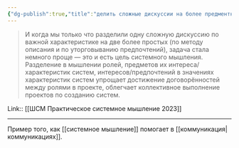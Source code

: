 ```yaml
---
{"dg-publish":true,"title":"делить сложные дискуссии на более предментные","tags":["quotes"],"date":"2023-03-07T10:11:51+04:00","modified_at":"2023-05-02T09:33:44+04:00","alias":"делить сложные дискуссии на более предментные","permalink":"/quotes/202303071011/","dgPassFrontmatter":true}
---
```



> И когда мы только что разделили одну сложную дискуссию по важной характеристике на две более простых (по методу описания и по уторговыванию предпочтений), задача стала немного проще — это и есть цель системного мышления. Разделение в мышлении ролей, предметов их интереса/характеристик систем, интересов/предпочтений в значениях характеристик систем упрощает достижение договорённостей между ролями в проекте, облегчает коллективное выполнение проектов по созданию систем.

Link:: [[ШСМ Практическое системное мышление 2023]]

---

Пример того, как [[системное мышление]] помогает в [[коммуникация|коммуникациях]].
